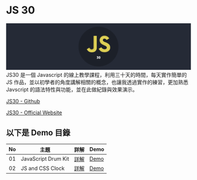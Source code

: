 # JS 30

![Banner](https://github.com/destiny5420/JS-30/blob/develop/page_source/banner.png)
JS30 是一個 Javascript 的線上教學課程，利用三十天的時間，每天實作簡單的 JS 作品，並以初學者的角度講解相關的概念，也讓我透過實作的練習，更加熟悉 Javscript 的語法特性與功能，並在此做紀錄與效果演示。

[JS30 - Github](https://github.com/wesbos/JavaScript30)

[JS30 - Official Website](https://javascript30.com/)

## 以下是 Demo 目錄

| No  | 主題                | 詳解                           | Demo                                                                                    |
| :-: | ------------------- | ------------------------------ | --------------------------------------------------------------------------------------- |
| 01  | JavaScript Drum Kit | [詳解](https://www.google.com) | [Demo](https://destiny5420.github.io/JS-30/01%20-%20Javascript%20Drum%20Kit/index.html) |
| 02  | JS and CSS Clock    | [詳解](https://www.google.com) | [Demo](https://destiny5420.github.io/JS-30/02%20-%20JS%20and%20CSS%20Clock/index.html)  |
